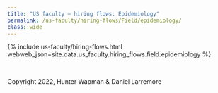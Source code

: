 ```yaml
---
title: "US faculty — hiring flows: Epidemiology"
permalink: /us-faculty/hiring-flows/Field/epidemiology/
class: wide
---
```


{% include us-faculty/hiring-flows.html webweb_json=site.data.us_faculty.hiring_flows.field.epidemiology %}

<br>

Copyright 2022, Hunter Wapman & Daniel Larremore